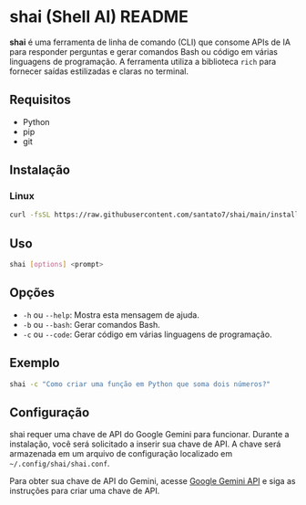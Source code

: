 # shai (Shell AI) README

**shai** é uma ferramenta de linha de comando (CLI) que consome APIs de IA para responder perguntas e gerar comandos Bash ou código em várias linguagens de programação. A ferramenta utiliza a biblioteca `rich` para fornecer saídas estilizadas e claras no terminal.

## Requisitos

- Python
- pip
- git

## Instalação

### Linux

```sh
curl -fsSL https://raw.githubusercontent.com/santato7/shai/main/install.sh | bash
```

## Uso

```sh
shai [options] <prompt>
```

## Opções

- `-h` ou `--help`: Mostra esta mensagem de ajuda.
- `-b` ou `--bash`: Gerar comandos Bash.
- `-c` ou `--code`: Gerar código em várias linguagens de programação.

## Exemplo

```sh
shai -c "Como criar uma função em Python que soma dois números?"
```

## Configuração

shai requer uma chave de API do Google Gemini para funcionar. Durante a instalação, você será solicitado a inserir sua chave de API. A chave será armazenada em um arquivo de configuração localizado em `~/.config/shai/shai.conf`.

Para obter sua chave de API do Gemini, acesse [Google Gemini API](https://developers.generativeai.google/documentation) e siga as instruções para criar uma chave de API.
